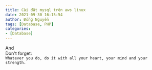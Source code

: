 ```yaml
---
title: Cài đặt mysql trên aws linux
date: 2021-09-30 16:15:54
author: Đồng Nguyễn
tags: [Database, PHP]
categories:
- [Database]
---
```



And<br>
Don't forget: <br>
`Whatever you do, do it with all your heart, your mind and your strength.`
